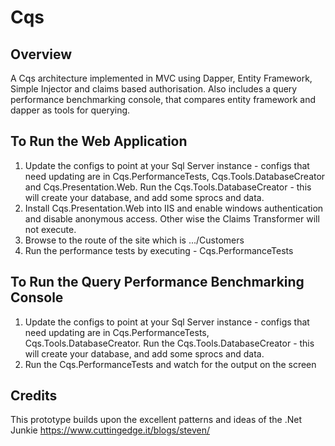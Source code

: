 Cqs
===

Overview
------
A Cqs architecture implemented in MVC using Dapper, Entity Framework, Simple Injector and claims based authorisation.
Also includes a query performance benchmarking console, that compares entity framework and dapper as tools for querying.

To Run the Web Application
------
1. Update the configs to point at your Sql Server instance - configs that need updating are in Cqs.PerformanceTests, Cqs.Tools.DatabaseCreator and Cqs.Presentation.Web. Run the Cqs.Tools.DatabaseCreator - this will create your database, and add some sprocs and data.
2. Install Cqs.Presentation.Web into IIS and enable windows authentication and disable anonymous access. Other wise the Claims Transformer will not execute.
3. Browse to the route of the site which is .../Customers
4. Run the performance tests by executing - Cqs.PerformanceTests

To Run the Query Performance Benchmarking Console
------
1. Update the configs to point at your Sql Server instance - configs that need updating are in Cqs.PerformanceTests, Cqs.Tools.DatabaseCreator. Run the Cqs.Tools.DatabaseCreator - this will create your database, and add some sprocs and data.
2. Run the Cqs.PerformanceTests and watch for the output on the screen 

Credits
------
This prototype builds upon the excellent patterns and ideas of the .Net Junkie https://www.cuttingedge.it/blogs/steven/
